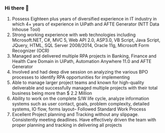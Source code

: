 ### Hi there 👋

1. Possess Eighteen plus years of diversified experience in IT industry in which 4+ years of experience in UiPath and AFTE Generator (NTT Data Inhouse Tool)
2. Strong working experience with web technologies including Microsoft.NET, C#, MVC 5, Web API 2.0, ASP3.0, VB Script, Java Script, JQuery, HTML, SQL Server 2008/2014, Oracle 11g, Microsoft Form Recognizer (OCR)
3. Managed and delivered multiple RPA projects in Banking, Finance and Health Care Domain in UiPath, Automation Anywhere 11.0 and AFTE Generator 
4. Involved and had deep dive session on analyzing the various BPO processes to identify RPA opportunities for implementing
5. Able to manage larger project teams and known for high-quality deliverable and successfully managed multiple projects with their total business being more than $ 2.2 Million
6. Ability to work on the complete S/W life cycle, analyze information systems such as user contact, goals, problem complexity, detailed systems, IO flow, forms layout– Followed Standard Work Process
7. Excellent Project planning and Tracking without any slippage. Consistently meeting deadlines. Have effectively driven the team with proper planning and tracking in delivering all projects


<!--
**baluprathap/baluprathap** is a ✨ _special_ ✨ repository because its `README.md` (this file) appears on your GitHub profile.

Here are some ideas to get you started:

- 🔭 I’m currently working on ...
- 🌱 I’m currently learning ...
- 👯 I’m looking to collaborate on ...
- 🤔 I’m looking for help with ...
- 💬 Ask me about ...
- 📫 How to reach me: ...
- 😄 Pronouns: ...
- ⚡ Fun fact: ...
-->
